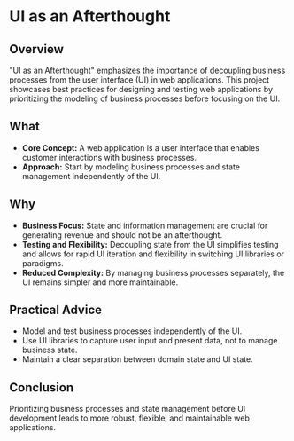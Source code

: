 # UI as an Afterthought

## Overview

"UI as an Afterthought" emphasizes the importance of decoupling business processes from the user interface (UI) in web applications. This project showcases best practices for designing and testing web applications by prioritizing the modeling of business processes before focusing on the UI.

## What

- **Core Concept:** A web application is a user interface that enables customer interactions with business processes.
- **Approach:** Start by modeling business processes and state management independently of the UI.

## Why

- **Business Focus:** State and information management are crucial for generating revenue and should not be an afterthought.
- **Testing and Flexibility:** Decoupling state from the UI simplifies testing and allows for rapid UI iteration and flexibility in switching UI libraries or paradigms.
- **Reduced Complexity:** By managing business processes separately, the UI remains simpler and more maintainable.

## Practical Advice

- Model and test business processes independently of the UI.
- Use UI libraries to capture user input and present data, not to manage business state.
- Maintain a clear separation between domain state and UI state.

## Conclusion

Prioritizing business processes and state management before UI development leads to more robust, flexible, and maintainable web applications.
